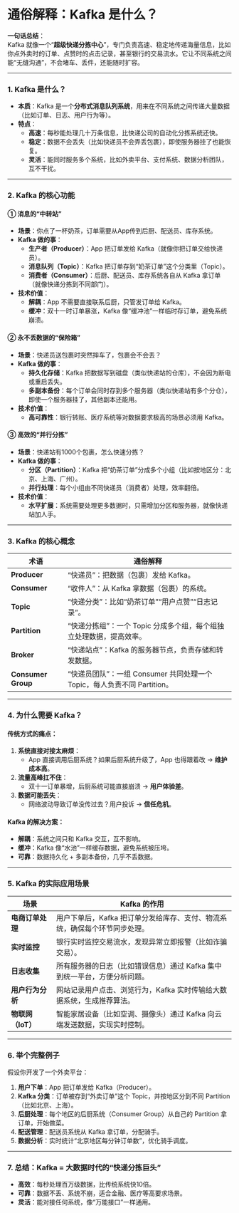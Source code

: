 # **通俗解释：Kafka 是什么？**

**一句话总结**：  
Kafka 就像一个“**超级快递分拣中心**”，专门负责高速、稳定地传递海量信息，比如你点外卖时的订单、点赞时的点击记录，甚至银行的交易流水。它让不同系统之间能“无缝沟通”，不会堵车、丢件，还能随时扩容。

---

### **1. Kafka 是什么？**
- **本质**：Kafka 是一个**分布式消息队列系统**，用来在不同系统之间传递大量数据（比如订单、日志、用户行为等）。
- **特点**：  
  - **高速**：每秒能处理几十万条信息，比快递公司的自动化分拣系统还快。  
  - **稳定**：数据不会丢失（比如快递员不会弄丢包裹），即使服务器挂了也能恢复。  
  - **灵活**：能同时服务多个系统，比如外卖平台、支付系统、数据分析团队，互不干扰。

---

### **2. Kafka 的核心功能**
#### **① 消息的“中转站”**
- **场景**：你点了一杯奶茶，订单需要从App传到后厨、配送员、库存系统。  
- **Kafka 做的事**：  
  - **生产者（Producer）**：App 把订单发给 Kafka（就像你把订单交给快递员）。  
  - **消息队列（Topic）**：Kafka 把订单存到“奶茶订单”这个分类里（Topic）。  
  - **消费者（Consumer）**：后厨、配送员、库存系统各自从 Kafka 拿订单（就像快递分拣到不同部门）。  
- **技术价值**：  
  - **解耦**：App 不需要直接联系后厨，只管发订单给 Kafka。  
  - **缓冲**：双十一时订单暴涨，Kafka 像“缓冲池”一样临时存订单，避免系统崩溃。  

#### **② 永不丢数据的“保险箱”**
- **场景**：快递员送包裹时突然摔车了，包裹会不会丢？  
- **Kafka 做的事**：  
  - **持久化存储**：Kafka 把数据写到磁盘（类似快递站的仓库），不会因为断电或重启丢失。  
  - **多副本备份**：每个订单会同时存到多个服务器（类似快递站有多个分仓），即使一个服务器挂了，其他副本还能用。  
- **技术价值**：  
  - **高可靠性**：银行转账、医疗系统等对数据要求极高的场景必须用 Kafka。  

#### **③ 高效的“并行分拣”**
- **场景**：快递站有1000个包裹，怎么快速分拣？  
- **Kafka 做的事**：  
  - **分区（Partition）**：Kafka 把“奶茶订单”分成多个小组（比如按地区分：北京、上海、广州）。  
  - **并行处理**：每个小组由不同快递员（消费者）处理，效率翻倍。  
- **技术价值**：  
  - **水平扩展**：系统需要处理更多数据时，只需增加分区和服务器，就像快递站加人手。  

---

### **3. Kafka 的核心概念**
| **术语**           | **通俗解释**                                                 |
| ------------------ | ------------------------------------------------------------ |
| **Producer**       | “快递员”：把数据（包裹）发给 Kafka。                         |
| **Consumer**       | “收件人”：从 Kafka 拿数据（包裹）的系统。                    |
| **Topic**          | “快递分类”：比如“奶茶订单”“用户点赞”“日志记录”。             |
| **Partition**      | “快递分拣组”：一个 Topic 分成多个组，每个组独立处理数据，提高效率。 |
| **Broker**         | “快递站点”：Kafka 的服务器节点，负责存储和转发数据。         |
| **Consumer Group** | “快递员团队”：一组 Consumer 共同处理一个 Topic，每人负责不同 Partition。 |

---

### **4. 为什么需要 Kafka？**
#### **传统方式的痛点**：
1. **系统直接对接太麻烦**：  
   - App 直接调用后厨系统？如果后厨系统升级了，App 也得跟着改 → **维护成本高**。
2. **流量高峰扛不住**：  
   - 双十一订单暴增，后厨系统可能直接崩溃 → **用户体验差**。
3. **数据可能丢失**：  
   - 网络波动导致订单没传过去？用户投诉 → **信任危机**。

#### **Kafka 的解决方案**：
- **解耦**：系统之间只和 Kafka 交互，互不影响。  
- **缓冲**：Kafka 像“水池”一样缓存数据，避免系统被压垮。  
- **可靠**：数据持久化 + 多副本备份，几乎不丢数据。  

---

### **5. Kafka 的实际应用场景**
| **场景**          | **Kafka 的作用**                                             |
| ----------------- | ------------------------------------------------------------ |
| **电商订单处理**  | 用户下单后，Kafka 把订单分发给库存、支付、物流系统，确保每个环节同步处理。 |
| **实时监控**      | 银行实时监控交易流水，发现异常立即报警（比如诈骗交易）。     |
| **日志收集**      | 所有服务器的日志（比如错误信息）通过 Kafka 集中到统一平台，方便分析问题。 |
| **用户行为分析**  | 网站记录用户点击、浏览行为，Kafka 实时传输给大数据系统，生成推荐算法。 |
| **物联网（IoT）** | 智能家居设备（比如空调、摄像头）通过 Kafka 向云端发送数据，实现实时控制。 |

---

### **6. 举个完整例子**
假设你开发了一个外卖平台：  
1. **用户下单**：App 把订单发给 Kafka（Producer）。  
2. **Kafka 分类**：订单被存到“外卖订单”这个 Topic，并按地区分到不同 Partition（比如北京、上海）。  
3. **后厨处理**：每个地区的后厨系统（Consumer Group）从自己的 Partition 拿订单，开始做菜。  
4. **配送管理**：配送员系统从 Kafka 拿订单，分配骑手。  
5. **数据分析**：实时统计“北京地区每分钟订单数”，优化骑手调度。  

---

### **7. 总结：Kafka = 大数据时代的“快递分拣巨头”**
- **高效**：每秒处理百万级数据，比传统系统快10倍。  
- **可靠**：数据不丢、系统不崩，适合金融、医疗等高要求场景。  
- **灵活**：能对接任何系统，像“万能接口”一样通用。  
